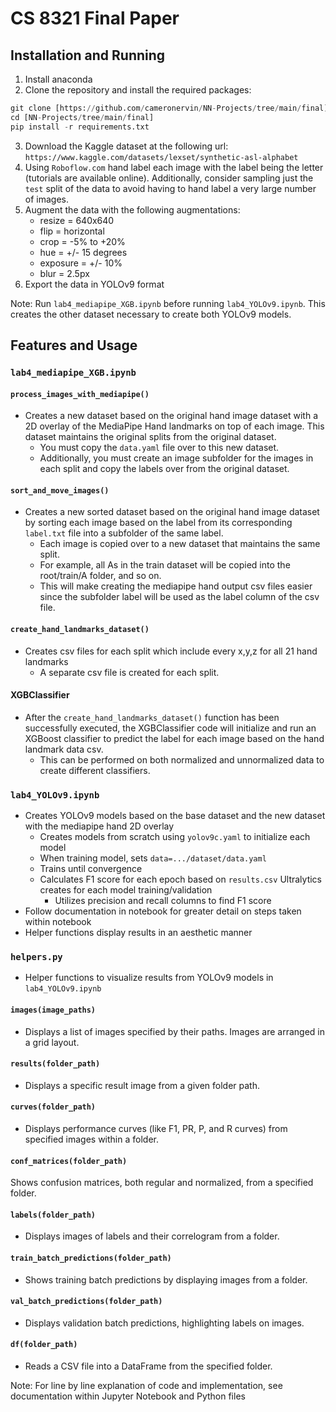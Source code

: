 # CS 8321 Final Paper
## Installation and Running
1. Install anaconda
2. Clone the repository and install the required packages:
```python
git clone [https://github.com/cameronervin/NN-Projects/tree/main/final]
cd [NN-Projects/tree/main/final]
pip install -r requirements.txt
```
3. Download the Kaggle dataset at the following url:
   `https://www.kaggle.com/datasets/lexset/synthetic-asl-alphabet`
4. Using `Roboflow.com` hand label each image with the label being the letter (tutorials are available online). Additionally, consider sampling just the `test` split of the data to avoid having to hand label a very large number of images.
5. Augment the data with the following augmentations:
   - resize	   =      640x640
   - flip	   =      horizontal
   - crop	   =      -5\% to +20\%
   - hue	      =      +/- 15 degrees
   - exposure	=      +/- 10\%
   - blur	   =      2.5px
6. Export the data in YOLOv9 format
   
Note: Run `lab4_mediapipe_XGB.ipynb` before running `lab4_YOLOv9.ipynb`. This creates the other dataset necessary to create both YOLOv9 models.

## Features and Usage
### `lab4_mediapipe_XGB.ipynb`
#### `process_images_with_mediapipe()`
   - Creates a new dataset based on the original hand image dataset with a 2D overlay of the MediaPipe Hand landmarks on top of each image. This dataset maintains the original splits from the original dataset.
      - You must copy the `data.yaml` file over to this new dataset.
      - Additionally, you must create an image subfolder for the images in each split and copy the labels over from the original dataset.
#### `sort_and_move_images()`
   - Creates a new sorted dataset based on the original hand image dataset by sorting each image based on the label from its corresponding `label.txt` file into a subfolder of the same label.
      - Each image is copied over to a new dataset that maintains the same split.
      - For example, all As in the train dataset will be copied into the root/train/A folder, and so on.
      - This will make creating the mediapipe hand output csv files easier since the subfolder label will be used as the label column of the csv file.
#### `create_hand_landmarks_dataset()`
   - Creates csv files for each split which include every x,y,z for all 21 hand landmarks
        - A separate csv file is created for each split.
#### XGBClassifier
   - After the `create_hand_landmarks_dataset()` function has been successfully executed, the XGBClassifier code will initialize and run an XGBoost classifier to predict the label for each image based on the hand landmark data csv.
        - This can be performed on both normalized and unnormalized data to create different classifiers.

### `lab4_YOLOv9.ipynb`
- Creates YOLOv9 models based on the base dataset and the new dataset with the mediapipe hand 2D overlay
     - Creates models from scratch using `yolov9c.yaml` to initialize each model
     - When training model, sets `data=.../dataset/data.yaml`
     - Trains until convergence
     - Calculates F1 score for each epoch based on `results.csv` Ultralytics creates for each model training/validation
          - Utilizes precision and recall columns to find F1 score
- Follow documentation in notebook for greater detail on steps taken within notebook
- Helper functions display results in an aesthetic manner

###  `helpers.py`
- Helper functions to visualize results from YOLOv9 models in `lab4_YOLOv9.ipynb`
#### `images(image_paths)`
- Displays a list of images specified by their paths. Images are arranged in a grid layout.
#### `results(folder_path)`
- Displays a specific result image from a given folder path.
#### `curves(folder_path)`
- Displays performance curves (like F1, PR, P, and R curves) from specified images within a folder.
#### `conf_matrices(folder_path)`
Shows confusion matrices, both regular and normalized, from a specified folder.
#### `labels(folder_path)` 
- Displays images of labels and their correlogram from a folder.
#### `train_batch_predictions(folder_path)`
- Shows training batch predictions by displaying images from a folder.
#### `val_batch_predictions(folder_path)` 
- Displays validation batch predictions, highlighting labels on images.
#### `df(folder_path)` 
- Reads a CSV file into a DataFrame from the specified folder.

Note: For line by line explanation of code and implementation, see documentation within Jupyter Notebook and Python files
